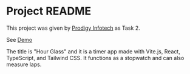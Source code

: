 # Project README

This project was given by [Prodigy Infotech](https://prodigyinfotech.dev/) as Task 2.

See [Demo](https://prodigy-infotech-internship.vercel.app/)

The title is "Hour Glass" and it is a timer app made with Vite.js, React, TypeScript, and Tailwind CSS. It functions as a stopwatch and can also measure laps.

